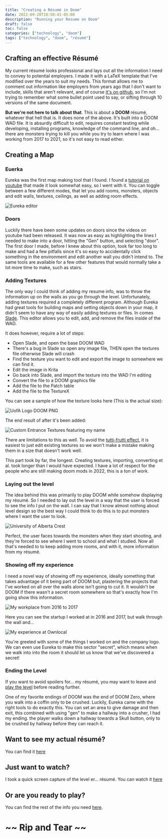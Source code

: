 ```yaml
---
title: "Creating a Résumé in Doom"
date: 2022-09-20T18:50:41-05:00
description: "Running your Resume on Doom"
draft: false
toc: false
categories: ["technology", "doom"]
tags: ["technology", "doom", "résumé"]
---
```


## Crafting an effective Résumé

My current résumé looks professional and lays out all the information I need to convey to potential employers. I made it with a LaTeX template that I've modified over the years to suit my needs. This format allows me to comment out information like employers from years ago that I don't want to include, skills that aren't relevant, and of course [it's on github](https://github.com/adamrmelnyk/Resume), so I'm not trying to remember what some bullet point used to say, or sifting through 10 versions of the same document.

**But we're not here to talk about that**. This is about a **DOOM** résumé, whatever that hell that is. It does none of the above. It's built into a DOOM WAD file. It is absurdly difficult to edit, requires constant testing while developing, installing programs, knowledge of the command line, and oh... there are monsters trying to kill you while you try to learn where I was working from 2017 to 2021, so it's not easy to read either.

## Creating a Map

### Euerka

Eureka was the first map making tool that I found. I found a [tutorial on youtube](https://www.youtube.com/watch?v=6ZZfIQsXyzo) that made it look somewhat easy, so I went with it. You can toggle between a few different modes, that let you add rooms, monsters, objects and edit walls, textures, ceilings, as well as adding room effects.

![Eureka editor](/images/eureka.png)

### Doors

Luckily there have been some updates on doors since the videos on youtube had been released. It was now as easy as highlighting the lines I needed to make into a door, hitting the "Gen" button, and selecting "door". The first door I made, before I knew about this option, took far too long to make and had a few pitfalls since it's so easy to accidentally click something in the environment and edit another wall you didn't intend to. The same tools are available for a few other features that would normally take a lot more time to make, such as stairs.

### Adding Textures

The only way I could think of adding my resume info, was to throw the information up on the walls as you go through the level. Unfortunately, adding textures required a completely different program. Although Eureka had great tools for building maps and setting objects down in your map, it didn't seem to have any way of easily adding textures or files. In comes [Slade](https://slade.mancubus.net/index.php?page=downloads). This editor allows you to edit, add, and remove the files inside of the WAD.

It does however, require a lot of steps:

* Open Slade, and open the base DOOM WAD
* There's a bug in Slade so open any image file, THEN open the textures file otherwise Slade will crash
* Find the texture you want to edit and export the image to somewhere we can find it.
* Edit the image in Krita
* Go back into Slade, and import the texture into the WAD I'm editing
* Convert the file to a DOOM graphics file
* Add the file to the Patch table
* Add the file to the TextureX

You can see a sample of how the texture looks here (This is the actual size):

![UofA Logo DOOM PNG](/images/ADAM.png)

The end result of after it's been added:

![Custom Entrance Textures featuring my name](/images/entranceTex.png)

There are limitations to this as well. To avoid the [tutti-frutti effect](https://doom.fandom.com/wiki/Tutti-frutti_effect), it is easiest to just edit existing textures so we won't make a mistake making them in a size that doesn't work well.

This part took by far, the longest. Creating textures, importing, converting et al. took longer than I would have expected. I have a lot of respect for the people who are still making doom mods in 2022, this is a ton of work.

### Laying out the level

The idea behind this was primarily to play DOOM while somehow displaying my résumé. So I needed to lay out the level in a way that the user is forced to see the info I put on the wall. I can say that I know almost nothing about level design so the best way I could think to do this is to put monsters where I want the user to look.

![University of Alberta Crest](/images/UofADoom.png)

Perfect, the user faces towards the monsters when they start shooting, and they're forced to see where I went to school and what I studied. Now all that's needed to to keep adding more rooms, and with it, more information from my résumé.

### Showing off my experience

I need a novel way of showing off my experience, ideally something that takes advantage of it being part of DOOM but, plastering the projects that I've worked on all over the walls alone isn't going to cut it. It wouldn't be DOOM if there wasn't a secret room somewhere so that's exactly how I'm going show this information.

![My workplace from 2016 to 2017](/images/ol.png)

Here you can see the startup I worked at in 2016 and 2017, but walk through the wall and...

![My experience at Ownlocal](/images/olexp.png)

You're greeted with some of the things I worked on and the company logo. We can even use Eureka to make this sector "secret", which means when we walk into into the room it should let us know that we've discovered a secret!

### Ending the Level

If you want to avoid spoilers for... my résumé, you may want to leave and [play the level](https://github.com/adamrmelnyk/thisResumeRunsDoom) before reading further.

One of my favorite endings of DOOM was the end of DOOM Zero, where you walk into a coffin only to be crushed. Luckily, Eureka came with the right tools to do exactly this. You can set an area to give damage and then exit, this combined with using "gen" to make a hallway into a crusher, I had my ending. the player walks down a hallway towards a Skull button, only to be crushed by hallway before they can reach it.

## Want to see my actual résumé?

You can find it [here](https://github.com/adamrmelnyk/Resume/blob/master/resume.pdf)

## Just want to watch?

I took a quick screen capture of the level er... résumé. You can watch it [here](https://www.youtube.com/watch?v=_lUSQOMB0No)

## Or are you ready to play?

You can find the rest of the info you need [here](https://github.com/adamrmelnyk/thisResumeRunsDoom).

# ~~ **Rip and Tear** ~~